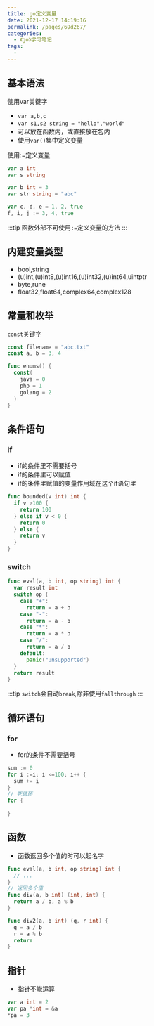 ```yaml
---
title: go定义变量
date: 2021-12-17 14:19:16
permalink: /pages/69d267/
categories:
  - 《go》学习笔记
tags:
  - 
---
```

## 基本语法
使用var关键字
+ `var a,b,c`
+ `var s1,s2 string = "hello","world"`
+ 可以放在函数内，或直接放在包内
+ 使用`var()`集中定义变量

使用:=定义变量

```go
var a int
var s string

var b int = 3
var str string = "abc"

var c, d, e = 1, 2, true
f, i, j := 3, 4, true
```
:::tip
函数外部不可使用`:=`定义变量的方法
:::

## 内建变量类型
+ bool,string
+ (u)int,(u)int8,(u)int16,(u)int32,(u)int64,uintptr
+ byte,rune
+ float32,float64,complex64,complex128

## 常量和枚举
`const`关键字

```go
const filename = "abc.txt"
const a, b = 3, 4

func enums() {
  const(
    java = 0
    php = 1
    golang = 2
  )
}

```

## 条件语句
### if
+ if的条件里不需要括号
+ if的条件里可以赋值
+ if的条件里赋值的变量作用域在这个if语句里

```go
func bounded(v int) int {
  if v >100 {
    return 100
  } else if v < 0 {
    return 0
  } else {
    return v
  }
}

```
### switch
```go
func eval(a, b int, op string) int {
  var result int
  switch op {
    case "+":
      return = a + b
    case "-":
      return = a - b
    case "*":
      return = a * b
    case "/":
      return = a / b
    default:
      panic("unsupported")
  }
  return result
}
```
:::tip
`switch`会自动`break`,除非使用`fallthrough`
:::

## 循环语句
### for
+ for的条件不需要括号

```go
sum := 0
for i :=i; i <=100; i++ {
  sum += i
}
// 死循环
for {
  
}
```

## 函数
+ 函数返回多个值的时可以起名字
```go
func eval(a, b int, op string) int {
  // ...
}
// 返回多个值
func div(a, b int) (int, int) {
  return a / b, a % b
}

func div2(a, b int) (q, r int) {
  q = a / b 
  r = a % b
  return
}
```

## 指针
+ 指针不能运算
```go
var a int = 2
var pa *int = &a
*pa = 3
```